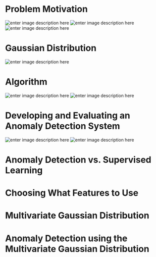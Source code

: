 # Problem Motivation

![enter image description here](https://lh3.googleusercontent.com/4i-p2i_4Rmrzeuayw1wG0iqNtUk6YUPdiVwrVKq0QW4CpB6xpW_XGd1Wtcrl1teSfPK5X9CcWASD)
![enter image description here](https://lh3.googleusercontent.com/11UKvR6IZa9cIurNhdJ45UqgZLc3MuCOSBHeELZTh3ZqieaYJ-Z85jynqwJUeIogKdKCFgs2OT2x)
![enter image description here](https://lh3.googleusercontent.com/MKXWQqKsxPfaCWyPDPRDVbquA6W_olVUSM5PL0MVnEjPcMoWYSF00LrvuRDp5k6fY6-vJtjGZrfG)

# Gaussian Distribution

![enter image description here](https://lh3.googleusercontent.com/cFTgGAs_DbLi7v_zRReJzJxnKJsk2Un-c1HhcmaijZTmbe3fkumGdhlpHckbIWaaii3PDB7i2Bj5)

# Algorithm

![enter image description here](https://lh3.googleusercontent.com/1sAyXvGnnHZ9O0oC6ViGULaHbWNG425UHOgCT_zWzkHvr3pp9ggvC1eTlyK2Tf1jiHnCoUx5UyLg)
![enter image description here](https://lh3.googleusercontent.com/HXhKl5Q5JRR2Zg4Vsx_SYhphcDlO-8MySR90fOAmcmfPU-OB-5Qzcv42SDyf8HK4vi_m9KWq6f84)

# Developing and Evaluating an Anomaly Detection System

![enter image description here](https://lh3.googleusercontent.com/jtopCRXQB9cnHfK3-Bl_wf5-RaxEC_X7ArZzcj95kCbJFebhI3TWanjZH19K6Z5PeV6QYuRoni_s)
![enter image description here](https://lh3.googleusercontent.com/2e8GGDrIlWwNli3NEkS_HrG0I6RpuVN11OhfDvBe2dDJC0h2P9VHIHZUNrSwBq80VgruEwWvmGWh)

# Anomaly Detection vs. Supervised Learning



# Choosing What Features to Use



# Multivariate Gaussian Distribution




# Anomaly Detection using the Multivariate Gaussian Distribution

<!--stackedit_data:
eyJoaXN0b3J5IjpbLTk1ODg2ODYxNiwxMTcwNDg5ODg4LDE1Nz
kzNTg0NDUsMTY1OTQ0NDM1MSwtMTE4MzUwMDc0OV19
-->